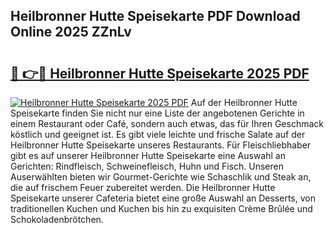## Heilbronner Hutte Speisekarte PDF Download Online 2025 ZZnLv

# <h2><a href="http://gcbe83w.nevu.top/?p=Heilbronner+Hutte+Speisekarte">🔗 👉🔴 Heilbronner Hutte Speisekarte 2025 PDF</a></h2>

[![Heilbronner Hutte Speisekarte 2025 PDF](https://i.imgur.com/dBaPXMq.png)](http://gcbe83w.nevu.top/?p=Heilbronner+Hutte+Speisekarte)
Auf der Heilbronner Hutte Speisekarte finden Sie nicht nur eine Liste der angebotenen Gerichte in einem Restaurant oder Café, sondern auch etwas, das für Ihren Geschmack köstlich und geeignet ist. Es gibt viele leichte und frische Salate auf der Heilbronner Hutte Speisekarte unseres Restaurants. Für Fleischliebhaber gibt es auf unserer Heilbronner Hutte Speisekarte eine Auswahl an Gerichten: Rindfleisch, Schweinefleisch, Huhn und Fisch. Unseren Auserwählten bieten wir Gourmet-Gerichte wie Schaschlik und Steak an, die auf frischem Feuer zubereitet werden. Die Heilbronner Hutte Speisekarte unserer Cafeteria bietet eine große Auswahl an Desserts, von traditionellen Kuchen und Kuchen bis hin zu exquisiten Crème Brûlée und Schokoladenbrötchen.
